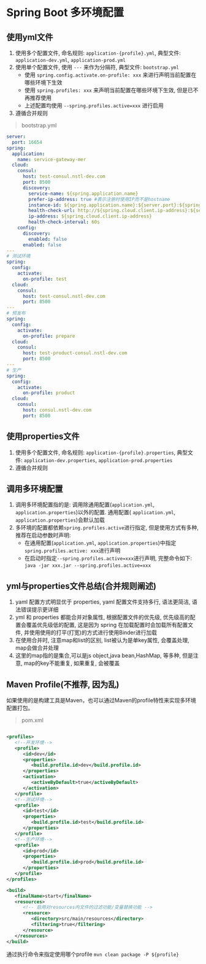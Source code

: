 # Spring Boot 多环境配置

## 使用yml文件

1. 使用多个配置文件, 命名规则: `application-{profile}.yml`, 典型文件: `application-dev.yml`, `application-prod.yml`
2. 使用单个配置文件, 使用 `---` 来作为分隔符, 典型文件: `bootstrap.yml`
    * 使用 `spring.config.activate.on-profile: xxx` 来进行声明当前配置在哪些环境下生效
    * 使用 `spring.profiles: xxx` 来声明当前配置在哪些环境下生效, 但是已不再推荐使用
    * 上述配置均使用 `--spring.profiles.active=xxx` 进行启用
3. 遵循合并规则

> bootstrap.yml

```YAML
server:
  port: 16654
spring:
  application:
    name: service-gateway-mer
  cloud:
    consul:
      host: test-consul.nstl-dev.com
      port: 8500
      discovery:
        service-name: ${spring.application.name}
        prefer-ip-address: true #表示注册时使用IP而不是hostname
        instance-id: ${spring.application.name}:${server.port}:${spring.cloud.client.ip-address}:${version}
        health-check-url: http://${spring.cloud.client.ip-address}:${server.port}/health
        ip-address: ${spring.cloud.client.ip-address}
        health-check-interval: 60s
    config:
      discovery:
        enabled: false
      enabled: false
---
# 测试环境
spring:
  config:
    activate:
      on-profile: test
  cloud:
    consul:
      host: test-consul.nstl-dev.com
      port: 8500
---
# 预发布
spring:
  config:
    activate:
      on-profile: prepare
  cloud:
    consul:
      host: test-product-consul.nstl-dev.com
      port: 8500
---
# 生产
spring:
  config:
    activate:
      on-profile: product
  cloud:
    consul:
      host: consul.nstl-dev.com
      port: 8500
```

## 使用properties文件

1. 使用多个配置文件, 命名规则: `application-{profile}.properties`, 典型文件: `application-dev.properties`,
   `application-prod.properties`
2. 遵循合并规则

## 调用多环境配置

1. 调用多环境配置指的是: 调用除通用配置(`application.yml`,  `application.properties`)以外的配置. 通用配置(
   `application.yml`,  `application.properties`)会默认加载
2. 多环境的配置都依赖`spring.profiles.active`进行指定, 但是使用方式有多种, 推荐在启动参数时声明:
    * 在通用配置(`application.yml`,  `application.properties`)中指定`spring.profiles.active: xxx`进行声明
    * 在启动时指定`--spring.profiles.active=xxx`进行声明, 完整命令如下: `java -jar xxx.jar --spring.profiles.active=xxx`

## yml与properties文件总结(合并规则阐述)

1. yaml 配置方式明显优于 properties, yaml 配置文件支持多行, 语法更简洁, 语法错误提示更详细
2. yml 和 properties 都能合并对象属性, 根据配置文件的优先级, 优先级高的配置会覆盖优先级低的配置, 这是因为 spring
   在加载配置时会加载所有配置文件, 并使用使用的打平(打宽)的方式进行使用Binder进行加载
3. 在使用合并时, 注意map和list的区别, list被认为是单key属性, 会覆盖处理, map会做合并处理
4. 这里的map指的是集合,可以是js object,java bean,HashMap, 等多种, 但是注意, map的key不能重复, 如果重复, 会被覆盖

## Maven Profile(不推荐, 因为乱)

如果使用的是构建工具是Maven，也可以通过Maven的profile特性来实现多环境配置打包。

> pom.xml

```xml

<profiles>
   <!--开发环境-->
   <profile>
      <id>dev</id>
      <properties>
         <build.profile.id>dev</build.profile.id>
      </properties>
      <activation>
         <activeByDefault>true</activeByDefault>
      </activation>
   </profile>
   <!--测试环境-->
   <profile>
      <id>test</id>
      <properties>
         <build.profile.id>test</build.profile.id>
      </properties>
   </profile>
   <!--生产环境-->
   <profile>
      <id>prod</id>
      <properties>
         <build.profile.id>prod</build.profile.id>
      </properties>
   </profile>
</profiles>

<build>
   <finalName>start</finalName>
   <resources>
      <!-- 启用对resources内文件的过滤功能/变量替换功能 -->
      <resource>
         <directory>src/main/resources</directory>
         <filtering>true</filtering>
      </resource>
   </resources>
</build>
```

通过执行命令来指定使用哪个profile
`mvn clean package -P ${profile} `